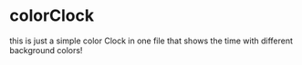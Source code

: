 # colorClock

this is just a simple color Clock in one file that shows the time with different background colors!
